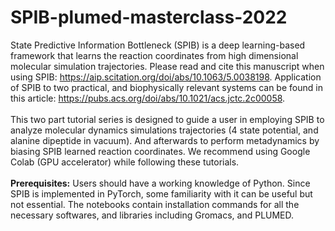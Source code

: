 # SPIB-plumed-masterclass-2022

State Predictive Information Bottleneck (SPIB) is a deep learning-based framework that learns the reaction coordinates from high dimensional molecular simulation trajectories. Please read and cite this manuscript when using SPIB: https://aip.scitation.org/doi/abs/10.1063/5.0038198. Application of SPIB to two practical, and biophysically relevant systems can be found in this article: https://pubs.acs.org/doi/abs/10.1021/acs.jctc.2c00058.
<br>
<br>
This two part tutorial series is designed to guide a user in employing SPIB to analyze molecular dynamics simulations trajectories (4 state potential, and alanine dipeptide in vacuum). And afterwards to perform metadynamics by biasing SPIB learned reaction coordinates. We recommend using Google Colab (GPU accelerator) while following these tutorials.
<br>
<br>
**Prerequisites:** Users should have a working knowledge of Python. Since SPIB is implemented in PyTorch, some familiarity with it can be useful but not essential. The notebooks contain installation commands for all the necessary softwares, and libraries including Gromacs, and PLUMED.
